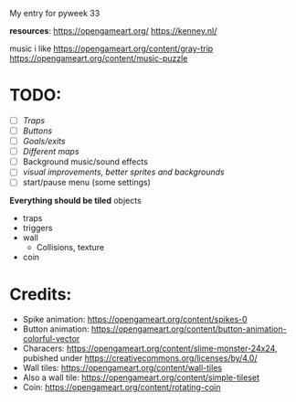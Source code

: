 My entry for pyweek 33

**resources**:
https://opengameart.org/
https://kenney.nl/


music i like
https://opengameart.org/content/gray-trip
https://opengameart.org/content/music-puzzle

# TODO:
-[ ] *Traps*
-[ ] *Buttons*
-[ ] *Goals/exits*
-[ ] *Different maps*
-[ ] Background music/sound effects
-[ ] *visual improvements, better sprites and backgrounds*
-[ ] start/pause menu (some settings)

**Everything should be tiled**
objects
 - traps
 - triggers
 - wall
   - Collisions, texture
 - coin

# Credits:
- Spike animation: https://opengameart.org/content/spikes-0
- Button animation: https://opengameart.org/content/button-animation-colorful-vector
- Characers: https://opengameart.org/content/slime-monster-24x24, pubished under https://creativecommons.org/licenses/by/4.0/
- Wall tiles: https://opengameart.org/content/wall-tiles
- Also a wall tile: https://opengameart.org/content/simple-tileset
- Coin: https://opengameart.org/content/rotating-coin
